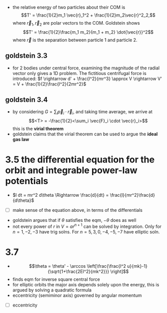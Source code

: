 - the relative energy of two particles about their COM is 
$$T' = \frac{1}{2}m_1 \vec{r}_1^2 + \frac{1}{2}m_2\vec{r}^2_2,$$
where $\vec{r}_1, \vec{r}_2$ are polar vectors to the COM. Goldstein shows
$$T' = \frac{1}{2}\frac{m_1 m_2}{m_1 + m_2} \dot{\vec{r}}^2$$
where $\vec{r}$ is the separation between particle 1 and particle 2.

## goldstein 3.3
- for 2 bodies under central force, examining the magnitude of the radial vector only gives a 1D problem. The fictitious centrifugal force is introduced: $f \rightarrow d' + \frac{l^2}{mr^3} \approx V \rightarrow V' = V + \frac{1}{2}\frac{l^2}{2mr^2}$

## goldstein 3.4
- by considering $G = \sum_i \vec{p}_i \cdot \vec{r}_i$, and taking time average, we arrive at
$$<T> = -\frac{1}{2}<\sum_i \vec{F}_i \cdot \vec{r}_i>$$
this is the **virial theorem**
- goldstein claims that the virial theorem can be used to argue the **ideal gas law**

# 3.5 the differential equation for the orbit and integrable power-law potentials
- $l dt = mr^2 d\theta \Rightarrow \frac{d}{dt} = \frac{l}{mr^2}\frac{d}{d\theta}$ 
- [ ] make sense of the equation above, in terms of the differentials
- goldstein argues that if $\theta$ satisfies the eqm, $-\theta$ does as well
- not every power of $r$ in $V = ar^{n+1}$ can be solved by integration. Only for $n=1,-2,-3$ have trig solns. For $n=5,3,0,-4,-5,-7$ have elliptic soln. 

# 3.7
- $$\theta = \theta' - \arccos \left[\frac{\frac{l^2 u}{mk}-1}{\sqrt{1+\frac{2El^2}{mk^2}}} \right]$$
- finds eqm for inverse square central force
- for elliptic orbits the major axis depends solely upon the energy, this is argued by solving a quadratic formula
- eccentricity (semiminor axis) governed by angular momentum
- [ ] eccentricity

